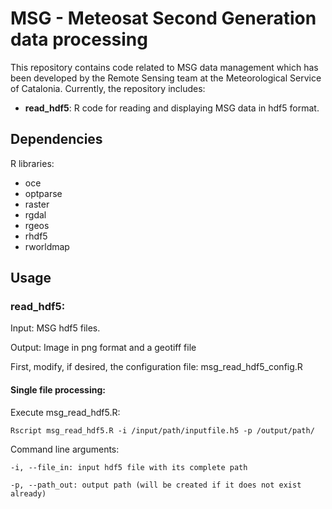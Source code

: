 # MSG - Meteosat Second Generation data processing

This repository contains code related to MSG data management which has been developed by the Remote Sensing team at the Meteorological Service of Catalonia.
Currently, the repository includes:
- **read_hdf5**: R code for reading and displaying MSG data in hdf5 format.  

## Dependencies

R libraries:
- oce
- optparse
- raster
- rgdal
- rgeos
- rhdf5
- rworldmap

## Usage
### read_hdf5:
Input: 
MSG hdf5 files. 

Output:
Image in png format and a geotiff file

First, modify, if desired, the configuration file: msg_read_hdf5_config.R

#### Single file processing: #### 

Execute msg_read_hdf5.R:
~~~~
Rscript msg_read_hdf5.R -i /input/path/inputfile.h5 -p /output/path/
~~~~
Command line arguments:

    -i, --file_in: input hdf5 file with its complete path

    -p, --path_out: output path (will be created if it does not exist already)

  
